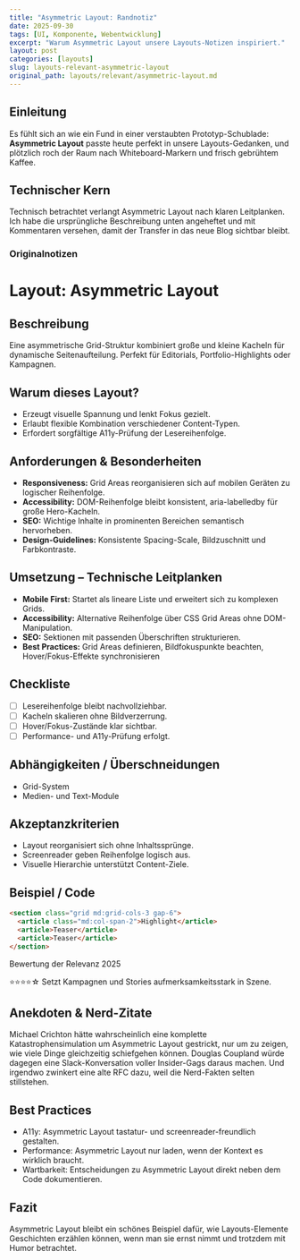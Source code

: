 ```yaml
---
title: "Asymmetric Layout: Randnotiz"
date: 2025-09-30
tags: [UI, Komponente, Webentwicklung]
excerpt: "Warum Asymmetric Layout unsere Layouts-Notizen inspiriert."
layout: post
categories: [layouts]
slug: layouts-relevant-asymmetric-layout
original_path: layouts/relevant/asymmetric-layout.md
---
```


## Einleitung
Es fühlt sich an wie ein Fund in einer verstaubten Prototyp-Schublade: **Asymmetric Layout** passte heute perfekt in unsere Layouts-Gedanken, und plötzlich roch der Raum nach Whiteboard-Markern und frisch gebrühtem Kaffee.

## Technischer Kern
Technisch betrachtet verlangt Asymmetric Layout nach klaren Leitplanken. Ich habe die ursprüngliche Beschreibung unten angeheftet und mit Kommentaren versehen, damit der Transfer in das neue Blog sichtbar bleibt.

### Originalnotizen
# Layout: Asymmetric Layout

## Beschreibung
Eine asymmetrische Grid-Struktur kombiniert große und kleine Kacheln für dynamische Seitenaufteilung. Perfekt für Editorials, Portfolio-Highlights oder Kampagnen.

## Warum dieses Layout?
- Erzeugt visuelle Spannung und lenkt Fokus gezielt.
- Erlaubt flexible Kombination verschiedener Content-Typen.
- Erfordert sorgfältige A11y-Prüfung der Lesereihenfolge.

## Anforderungen & Besonderheiten
- **Responsiveness:** Grid Areas reorganisieren sich auf mobilen Geräten zu logischer Reihenfolge.
- **Accessibility:** DOM-Reihenfolge bleibt konsistent, aria-labelledby für große Hero-Kacheln.
- **SEO:** Wichtige Inhalte in prominenten Bereichen semantisch hervorheben.
- **Design-Guidelines:** Konsistente Spacing-Scale, Bildzuschnitt und Farbkontraste.

## Umsetzung – Technische Leitplanken
- **Mobile First:** Startet als lineare Liste und erweitert sich zu komplexen Grids.
- **Accessibility:** Alternative Reihenfolge über CSS Grid Areas ohne DOM-Manipulation.
- **SEO:** Sektionen mit passenden Überschriften strukturieren.
- **Best Practices:** Grid Areas definieren, Bildfokuspunkte beachten, Hover/Fokus-Effekte synchronisieren

## Checkliste
- [ ] Lesereihenfolge bleibt nachvollziehbar.
- [ ] Kacheln skalieren ohne Bildverzerrung.
- [ ] Hover/Fokus-Zustände klar sichtbar.
- [ ] Performance- und A11y-Prüfung erfolgt.

## Abhängigkeiten / Überschneidungen
- Grid-System
- Medien- und Text-Module

## Akzeptanzkriterien
- Layout reorganisiert sich ohne Inhaltssprünge.
- Screenreader geben Reihenfolge logisch aus.
- Visuelle Hierarchie unterstützt Content-Ziele.

## Beispiel / Code
```html
<section class="grid md:grid-cols-3 gap-6">
  <article class="md:col-span-2">Highlight</article>
  <article>Teaser</article>
  <article>Teaser</article>
</section>
```

Bewertung der Relevanz 2025

⭐⭐⭐⭐☆ Setzt Kampagnen und Stories aufmerksamkeitsstark in Szene.

## Anekdoten & Nerd-Zitate
Michael Crichton hätte wahrscheinlich eine komplette Katastrophensimulation um Asymmetric Layout gestrickt, nur um zu zeigen, wie viele Dinge gleichzeitig schiefgehen können. Douglas Coupland würde dagegen eine Slack-Konversation voller Insider-Gags daraus machen. Und irgendwo zwinkert eine alte RFC dazu, weil die Nerd-Fakten selten stillstehen.

## Best Practices
- A11y: Asymmetric Layout tastatur- und screenreader-freundlich gestalten.
- Performance: Asymmetric Layout nur laden, wenn der Kontext es wirklich braucht.
- Wartbarkeit: Entscheidungen zu Asymmetric Layout direkt neben dem Code dokumentieren.

## Fazit
Asymmetric Layout bleibt ein schönes Beispiel dafür, wie Layouts-Elemente Geschichten erzählen können, wenn man sie ernst nimmt und trotzdem mit Humor betrachtet.

